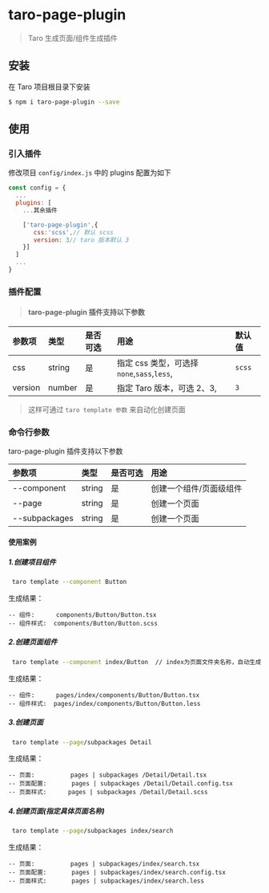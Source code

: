 # taro-page-plugin

> Taro 生成页面/组件生成插件

## 安装

在 Taro 项目根目录下安装

```bash
$ npm i taro-page-plugin --save
```

## 使用

### 引入插件

修改项目 `config/index.js` 中的 plugins 配置为如下

```js
const config = {
  ...
  plugins: [
    ...其余插件

    ['taro-page-plugin',{
       css:'scss',// 默认 scss
       version: 3// taro 版本默认 3
    }]
  ]
  ...
}
```



### 插件配置

> #### taro-page-plugin 插件支持以下参数

| 参数项     | 类型   | 是否可选 | 用途                                                   | 默认值 |
| :--------- | :----- | :------- | :----------------------------------------------------- | :----- |
| css        | string | 是       | 指定 css 类型，可选择 `none`,`sass`,`less`,   | `scss` |
| version    | number | 是       | 指定 Taro 版本，可选 2、3,                    | `3`|

> 这样可通过 `taro template 参数` 来自动化创建页面

### 命令行参数

taro-page-plugin 插件支持以下参数

| 参数项      | 类型   | 是否可选 | 用途                    |
| :---------- | :----- | :------- | :---------------------- |
| --component | string | 是       | 创建一个组件/页面级组件 |
| --page      | string | 是       | 创建一个页面            |
| --subpackages      | string | 是       | 创建一个页面            |

#### 使用案例

##### 1.创建项目组件

```bash
 taro template --component Button
```

生成结果：

```
-- 组件:      components/Button/Button.tsx
-- 组件样式:  components/Button/Button.scss
```

##### 2.创建页面组件

```bash
 taro template --component index/Button  // index为页面文件夹名称，自动生成为 pages/index
```

生成结果：

```
-- 组件:      pages/index/components/Button/Button.tsx
-- 组件样式:  pages/index/components/Button/Button.less
```

##### 3.创建页面

```bash
 taro template --page/subpackages Detail
```

生成结果：

```
-- 页面:          pages | subpackages /Detail/Detail.tsx
-- 页面配置:       pages | subpackages /Detail/Detail.config.tsx
-- 页面样式:      pages | subpackages /Detail/Detail.scss
```

##### 4.创建页面(指定具体页面名称)

```bash
 taro template --page/subpackages index/search
```

生成结果：

```
-- 页面:          pages | subpackages/index/search.tsx
-- 页面配置:       pages | subpackages/index/search.config.tsx
-- 页面样式:       pages | subpackages/index/search.less
```
